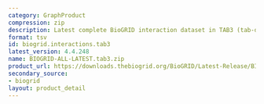 ```yaml
---
category: GraphProduct
compression: zip
description: Latest complete BioGRID interaction dataset in TAB3 (tab-delimited) format
format: tsv
id: biogrid.interactions.tab3
latest_version: 4.4.248
name: BIOGRID-ALL-LATEST.tab3.zip
product_url: https://downloads.thebiogrid.org/BioGRID/Latest-Release/BIOGRID-ALL-LATEST.tab3.zip
secondary_source:
- biogrid
layout: product_detail
---
```

